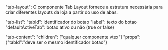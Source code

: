 "tab-layout": O componente Tab Layout fornece a estrutura necessária para criar diferentes layouts da loja a partir do uso de abas.

"tab-list": 
    "tabId": identificador do botao
    "label": texto do botao
    "defaultActiveTab": botao ativo ou não (true or false)

"tab-content":
    "children": ["qualquer componente vtex"]
    "props":{"tabId":"deve ser o mesmo identificador botao"}